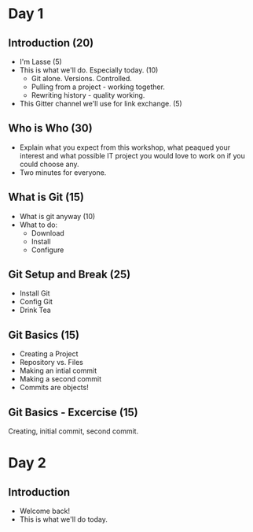 # Day 1

## Introduction (20)

- I'm Lasse (5)
- This is what we'll do. Especially today. (10)
    - Git alone. Versions. Controlled.
    - Pulling from a project - working together.
    - Rewriting history - quality working.
- This Gitter channel we'll use for link exchange. (5)

## Who is Who (30)

- Explain what you expect from this workshop, what peaqued your interest and
  what possible IT project you would love to work on if you could choose any.
- Two minutes for everyone.

## What is Git (15)

- What is git anyway (10)
- What to do:
    - Download
    - Install
    - Configure

## Git Setup and Break (25)

- Install Git
- Config Git
- Drink Tea

## Git Basics (15)

- Creating a Project
- Repository vs. Files
- Making an intial commit
- Making a second commit
- Commits are objects!

## Git Basics - Excercise (15)

Creating, initial commit, second commit.

# Day 2

## Introduction

- Welcome back!
- This is what we'll do today.
